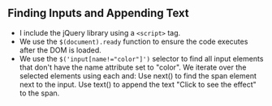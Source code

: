 ## Finding Inputs and Appending Text

- I include the jQuery library using a `<script>` tag.
- We use the `$(document).ready` function to ensure the code executes after the DOM is loaded.
- We use the `$('input[name!="color"]')` selector to find all input elements that don't have the name attribute set to "color".
  We iterate over the selected elements using each and:
  Use next() to find the span element next to the input.
  Use text() to append the text "Click to see the effect" to the span.
